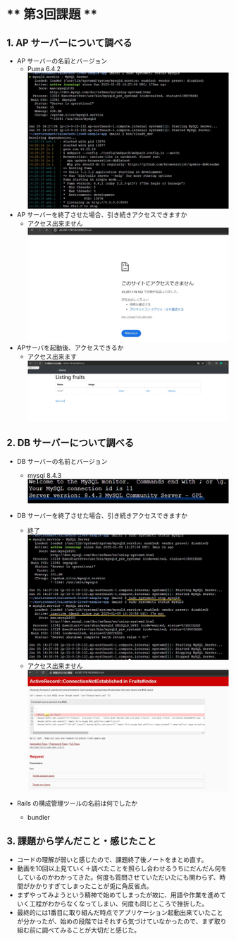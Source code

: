 
# ** 第3回課題 **

## 1. AP サーバーについて調べる
- AP サーバーの名前とバージョン
  - Puma 6.4.2
![Puma 6.4.2](images/APserver-start.jpg)
- AP サーバーを終了させた場合、引き続きアクセスできますか
  - アクセス出来ません
![アクセスできません](images/APserver-stop.jpg)
- APサーバを起動後、アクセスできるか
  - アクセス出来ます
![アクセスできます](images/APserver-start2.jpg)


## 2. DB サーバーについて調べる
- DB サーバーの名前とバージョン
  - mysql 8.4.3
![mysql 8.4.3](images/DBserver.jpg)
- DB サーバーを終了させた場合、引き続きアクセスできますか
  - 終了
![終了](images/DBserver-stop.jpg)
  - アクセス出来ません
![アクセスできません](images/DBserver-stop2.jpg)

- Rails の構成管理ツールの名前は何でしたか
  - bundler

## 3. 課題から学んだこと・感じたこと
- コードの理解が弱いと感じたので、課題終了後ノートをまとめ直す。
- 動画を10回以上見ていく＋調べたことを照らし合わせるうちにだんだん何をしているのかわかってきた。何度も質問させていただいたにも関わらず、時間がかかりすぎてしまったことが兎に角反省点。
- まずやってみようという精神で始めてしまったが故に、用語や作業を進めていく工程がわからなくなってしまい、何度も同じところで挫折した。
- 最終的には1番目に取り組んだ時点でアプリケーション起動出来ていたことが分かったが、始めの段階ではそれすら気づけていなかったので、まず取り組む前に調べてみることが大切だと感じた。
